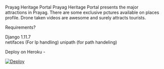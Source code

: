 Prayag Heritage Portal
Prayag Heritage Portal presents the major attractions in Prayag. There are some exclusive pctures available on places profile. Drone taken videos are awesome and surely attracts tourists.


Requirements?

   Django 1.11.7  
   netifaces   (For Ip handling) 
   unipath    (for path handeling) 



Deploy on Heroku - 

[![Deploy](https://www.herokucdn.com/deploy/button.png)](https://heroku.com/deploy)

